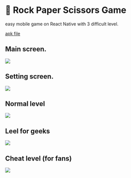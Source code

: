 # :iphone: Rock Paper Scissors Game

easy mobile game on React Native with 3 difficult level.

[apk file](https://github.com/LaV0n/rock-paper-scissors/blob/master/components/rock_game.apk)

## Main screen. 

![](https://github.com/LaV0n/rock-paper-scissors/blob/master/assets/images/Screenshot_1671006300.png)
## Setting screen.

![](https://github.com/LaV0n/rock-paper-scissors/blob/master/assets/images/Screenshot_1671006318.png)
## Normal level

![](https://github.com/LaV0n/rock-paper-scissors/blob/master/assets/images/1.gif)
## Leel for geeks

![](https://github.com/LaV0n/rock-paper-scissors/blob/master/assets/images/2.gif)
## Cheat level (for fans)

![](https://github.com/LaV0n/rock-paper-scissors/blob/master/assets/images/3.gif)

